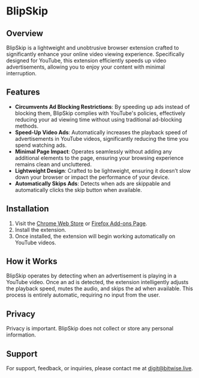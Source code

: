 # BlipSkip

## Overview
BlipSkip is a lightweight and unobtrusive browser extension crafted to significantly enhance your online video viewing experience. Specifically designed for YouTube, this extension efficiently speeds up video advertisements, allowing you to enjoy your content with minimal interruption.

## Features
- **Circumvents Ad Blocking Restrictions**: By speeding up ads instead of blocking them, BlipSkip complies with YouTube's policies, effectively reducing your ad viewing time without using traditional ad-blocking methods.
- **Speed-Up Video Ads**: Automatically increases the playback speed of advertisements in YouTube videos, significantly reducing the time you spend watching ads.
- **Minimal Page Impact**: Operates seamlessly without adding any additional elements to the page, ensuring your browsing experience remains clean and uncluttered.
- **Lightweight Design**: Crafted to be lightweight, ensuring it doesn’t slow down your browser or impact the performance of your device.
- **Automatically Skips Ads**: Detects when ads are skippable and automatically clicks the skip button when available.

## Installation
1. Visit the [Chrome Web Store](https://chromewebstore.google.com/u/1/detail/ad-speedup-lite-lightweig/bfihooeagoinnndfehldcbfhcdgkdlie) or [Firefox Add-ons Page](https://addons.mozilla.org/en-US/firefox/addon/blipskip/).
2. Install the extension.
3. Once installed, the extension will begin working automatically on YouTube videos.

## How it Works
BlipSkip operates by detecting when an advertisement is playing in a YouTube video. Once an ad is detected, the extension intelligently adjusts the playback speed, mutes the audio, and skips the ad when available. This process is entirely automatic, requiring no input from the user.

## Privacy
Privacy is important. BlipSkip does not collect or store any personal information. 

## Support
For support, feedback, or inquiries, please contact me at [digit@bitwise.live](mailto:digit@bitwise.live).
